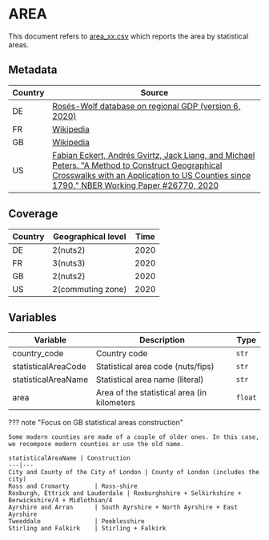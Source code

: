 # AREA
This document refers to [area_xx.csv](https://github.com/cverluise/patentcity/tree/master/assets) which reports the area by statistical areas.

## Metadata

Country|Source
---|---
DE  | [Rosés-Wolf database on regional GDP (version 6, 2020)](https://www.wiwi.hu-berlin.de/de/professuren/vwl/wg/roses-wolf-database-on-regional-gdp)
FR  | [Wikipedia](https://fr.wikipedia.org/wiki/Liste_des_d%C3%A9partements_fran%C3%A7ais_class%C3%A9s_par_population_et_superficie)
GB  | [Wikipedia](https://simple.wikipedia.org/wiki/List_of_counties_of_the_United_Kingdom)
US  | [Fabian Eckert, Andrés Gvirtz, Jack Liang, and Michael Peters. "A Method to Construct Geographical Crosswalks with an Application to US Counties since 1790." NBER Working Paper #26770, 2020](http://fpeckert.me/eglp/)

## Coverage

Country |Geographical level | Time
---|---|---
DE  |2(nuts2)   | 2020
FR  |3(nuts3)   | 2020
GB  |2(nuts2)   | 2020
US  |2(commuting zone)   | 2020

## Variables

Variable|Description    | Type
---|---|---
country_code            | Country code | `str`
statisticalAreaCode     | Statistical area code (nuts/fips) | `str`
statisticalAreaName     | Statistical area name (literal)| `str`
area                    | Area of the statistical area (in kilometers| `float`

??? note  "Focus on GB statistical areas construction"

    Some modern counties are made of a couple of older ones. In this case, we recompose modern counties or use the old name.

    statisticalAreaName | Construction
    ---|---
    City and County of the City of London | County of London (includes the city)
    Ross and Cromarty       | Ross-shire
    Roxburgh, Ettrick and Lauderdale | Roxburghshire + Selkirkshire + Berwickshire/4 + Midlothian/4
    Ayrshire and Arran      | South Ayrshire + North Ayrshire + East Ayrshire
    Tweeddale               | Peeblesshire
    Stirling and Falkirk    | Stirling + Falkirk
